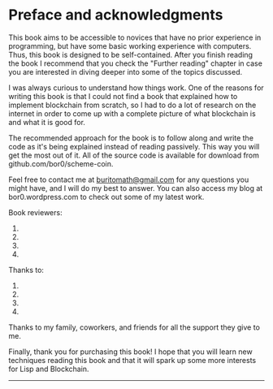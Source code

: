# Preface and acknowledgments

This book aims to be accessible to novices that have no prior experience in programming, but have some basic working experience with computers. Thus, this book is designed to be self-contained. After you finish reading the book I recommend that you check the "Further reading" chapter in case you are interested in diving deeper into some of the topics discussed.

I was always curious to understand how things work. One of the reasons for writing this book is that I could not find a book that explained how to implement blockchain from scratch, so I had to do a lot of research on the internet in order to come up with a complete picture of what blockchain is and what it is good for.

The recommended approach for the book is to follow along and write the code as it's being explained instead of reading passively. This way you will get the most out of it. All of the source code is available for download from github.com/bor0/scheme-coin.

Feel free to contact me at buritomath@gmail.com for any questions you might have, and I will do my best to answer. You can also access my blog at bor0.wordpress.com to check out some of my latest work.

Book reviewers:

1.
1.
1.
1.

Thanks to:

1.
1.
1.
1.

Thanks to my family, coworkers, and friends for all the support they give to me.

Finally, thank you for purchasing this book! I hope that you will learn new techniques reading this book and that it will spark up some more interests for Lisp and Blockchain.

* * *
